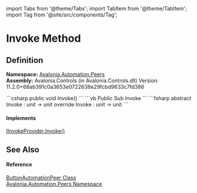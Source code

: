 import Tabs from '@theme/Tabs'; 
import TabItem from '@theme/TabItem'; 
import Tag from '@site/src/components/Tag'; 

# Invoke Method




## Definition
**Namespace:** <a href="N_Avalonia_Automation_Peers">Avalonia.Automation.Peers</a>  
**Assembly:** Avalonia.Controls (in Avalonia.Controls.dll) Version: 11.2.0+68ab391c0a3653e0722638e29fcbd9633c7fd386

<Tabs groupId="api-code-preview">
<TabItem value="csharp" label="C#">
```csharp
public void Invoke()
```
</TabItem>
<TabItem value="vb" label="VB">
```vb
Public Sub Invoke
```
</TabItem>
<TabItem value="fsharp" label="F#">
```fsharp
abstract Invoke : unit -> unit 
override Invoke : unit -> unit 
```
</TabItem>
</Tabs>



#### Implements
<a href="M_Avalonia_Automation_Provider_IInvokeProvider_Invoke">IInvokeProvider.Invoke()</a>  


## See Also


#### Reference
<a href="T_Avalonia_Automation_Peers_ButtonAutomationPeer">ButtonAutomationPeer Class</a>  
<a href="N_Avalonia_Automation_Peers">Avalonia.Automation.Peers Namespace</a>  
